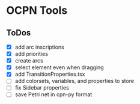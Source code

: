 # OCPN Tools

## ToDos

- [x] add arc inscriptions
- [x] add priorities
- [x] create arcs
- [x] select element even when dragging
- [x] add TransitionProperties.tsx
- [ ] add colorsets, variables, and properties to store
- [ ] fix Sidebar properties
- [ ] save Petri net in cpn-py format
